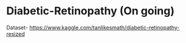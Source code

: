 # Diabetic-Retinopathy (On going)

Dataset- https://www.kaggle.com/tanlikesmath/diabetic-retinopathy-resized
